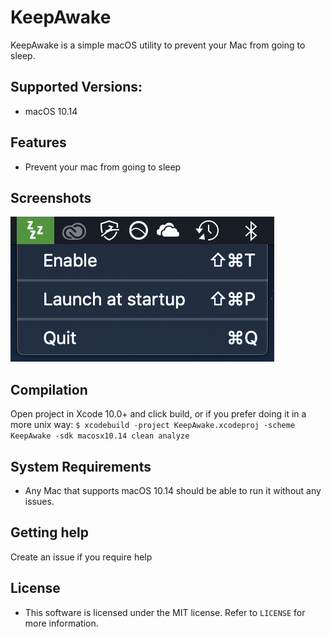 #  KeepAwake
KeepAwake is a simple macOS utility to prevent your Mac from going to sleep.

## Supported Versions:
* macOS 10.14

## Features
* Prevent your mac from going to sleep

## Screenshots
![alt text](https://github.com/seanny/KeepAwake/raw/master/Screenshots/Screenshot%202018-10-05%20at%201.11.06%20am.png "Simple Statusbar Utility")

## Compilation
Open project in Xcode 10.0+ and click build, or if you prefer doing it in a more unix way:
```$ xcodebuild -project KeepAwake.xcodeproj -scheme KeepAwake -sdk macosx10.14 clean analyze```

## System Requirements
* Any Mac that supports macOS 10.14 should be able to run it without any issues.

## Getting help
Create an issue if you require help

## License
* This software is licensed under the MIT license. Refer to `LICENSE` for more information.
